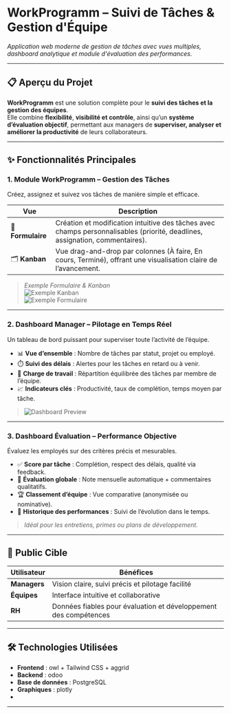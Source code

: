 # WorkProgramm – Suivi de Tâches & Gestion d'Équipe

*Application web moderne de gestion de tâches avec vues multiples, dashboard analytique et module d'évaluation des performances.*

---

## 📋 Aperçu du Projet

**WorkProgramm** est une solution complète pour le **suivi des tâches et la gestion des équipes**.  
Elle combine **flexibilité**, **visibilité et contrôle**, ainsi qu’un **système d’évaluation objectif**, permettant aux managers de **superviser, analyser et améliorer la productivité** de leurs collaborateurs.

---

## ✨ Fonctionnalités Principales

### 1. **Module WorkProgramm** – Gestion des Tâches
Créez, assignez et suivez vos tâches de manière simple et efficace.  

| Vue | Description |
|-----|------------|
| 📝 **Formulaire** | Création et modification intuitive des tâches avec champs personnalisables (priorité, deadlines, assignation, commentaires). |
| 🗂️ **Kanban** | Vue drag-and-drop par colonnes (À faire, En cours, Terminé), offrant une visualisation claire de l’avancement. |


> *Exemple Formulaire & Kanban*  
> ![Exemple Kanban](assets/kanban.png)  
> ![Exemple Formulaire](assets/form.png)

---

### 2. **Dashboard Manager** – Pilotage en Temps Réel
Un tableau de bord puissant pour superviser toute l’activité de l’équipe.

- 📊 **Vue d’ensemble** : Nombre de tâches par statut, projet ou employé.  
- ⏱️ **Suivi des délais** : Alertes pour les tâches en retard ou à venir.  
- 👥 **Charge de travail** : Répartition équilibrée des tâches par membre de l’équipe.  
- 📈 **Indicateurs clés** : Productivité, taux de complétion, temps moyen par tâche.

> ![Dashboard Preview](assets/dashboard-preview.png)

---

### 3. **Dashboard Évaluation** – Performance Objective
Évaluez les employés sur des critères précis et mesurables.  

- ✅ **Score par tâche** : Complétion, respect des délais, qualité via feedback.  
- 🌟 **Évaluation globale** : Note mensuelle automatique + commentaires qualitatifs.  
- 🏆 **Classement d’équipe** : Vue comparative (anonymisée ou nominative).  
- 📅 **Historique des performances** : Suivi de l’évolution dans le temps.

> *Idéal pour les entretiens, primes ou plans de développement.*

---

## 🎯 Public Cible

| Utilisateur | Bénéfices |
|------------|-----------|
| **Managers** | Vision claire, suivi précis et pilotage facilité |
| **Équipes** | Interface intuitive et collaborative |
| **RH** | Données fiables pour évaluation et développement des compétences |

---

## 🛠️ Technologies Utilisées

- **Frontend** : owl + Tailwind CSS  + aggrid
- **Backend** : odoo 
- **Base de données** : PostgreSQL  
- **Graphiques** : plotly 
-

---




